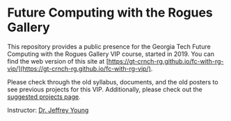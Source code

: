 # Future Computing with the Rogues Gallery
This repository provides a public presence for the Georgia Tech Future Computing with the Rogues Gallery VIP course, started in 2019. You can find the web version of this site at [https://gt-crnch-rg.github.io/fc-with-rg-vip/](https://gt-crnch-rg.github.io/fc-with-rg-vip/).

Please check through the old syllabus, documents, and the old posters to see previous projects for this VIP. Additionally, please check out the [suggested projects page](https://github.com/gt-crnch-rg/fc-with-rg-vip/blob/main/docs/students/%5BNew%20Students%5D%20Current%20and%20Suggested%20Projects.md).

Instructor: [Dr. Jeffrey Young](https://jyoung3131.github.io/)
